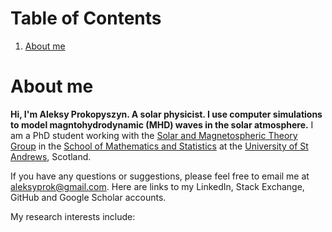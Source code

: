 # Table of Contents
1. [About me](#about_me)

# About me <a name="about_me"></a>

**Hi, I'm Aleksy Prokopyszyn. A solar physicist. I use computer simulations to model magntohydrodynamic (MHD) waves in the solar atmosphere.** I am a PhD student working with the [Solar and Magnetospheric Theory Group](http://www-solar.mcs.st-and.ac.uk/) in the [School of Mathematics and Statistics](https://www.st-andrews.ac.uk/mathematics-statistics/) at the [University of St Andrews](https://www.st-andrews.ac.uk/), Scotland. 

If you have any questions or suggestions, please feel free to email me at [aleksyprok@gmail.com](aleksyprok@gmail.com).
Here are links to my LinkedIn, Stack Exchange, GitHub and Google Scholar accounts.

My research interests include:

